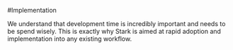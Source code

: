 #Implementation

We understand that development time is incredibly important and needs to be spend wisely. This is exactly why Stark is aimed at rapid adoption and implementation into any existing workflow.